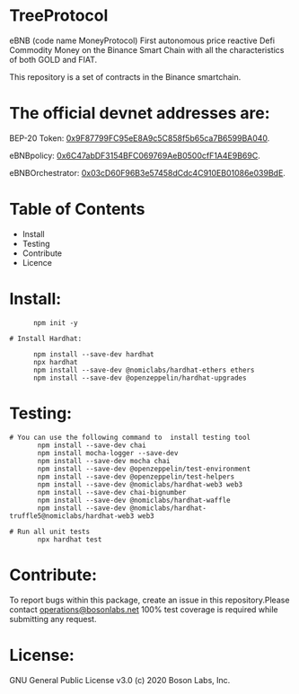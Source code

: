 # TreeProtocol

eBNB (code name MoneyProtocol) First autonomous price reactive Defi Commodity Money on the Binance Smart Chain with all the characteristics of both GOLD and FIAT.

This repository is a set of contracts in the Binance smartchain.

# The official devnet addresses are:

 BEP-20 Token: [0x9F87799FC95eE8A9c5C858f5b65ca7B6599BA040](https://testnet.bscscan.com/address/0x9F87799FC95eE8A9c5C858f5b65ca7B6599BA040#code).
 
 eBNBpolicy:  [0x6C47abDF3154BFC069769AeB0500cfF1A4E9B69C](https://testnet.bscscan.com/address/0x6C47abDF3154BFC069769AeB0500cfF1A4E9B69C#readProxyContract).
 
 eBNBOrchestrator: [0x03cD60F96B3e57458dCdc4C910EB01086e039BdE](https://testnet.bscscan.com/address/0x03cD60F96B3e57458dCdc4C910EB01086e039BdE#readProxyContract). 

# Table of Contents
  - Install
  - Testing
  - Contribute
  - Licence

# Install:

          npm init -y
          
    # Install Hardhat:  
  
          npm install --save-dev hardhat
          npx hardhat
          npm install --save-dev @nomiclabs/hardhat-ethers ethers
          npm install --save-dev @openzeppelin/hardhat-upgrades

# Testing:
    # You can use the following command to  install testing tool  
           npm install --save-dev chai
           npm install mocha-logger --save-dev
           npm install --save-dev mocha chai
           npm install --save-dev @openzeppelin/test-environment  
           npm install --save-dev @openzeppelin/test-helpers   
           npm install --save-dev @nomiclabs/hardhat-web3 web3    
           npm install --save-dev chai-bignumber                  
           npm install --save-dev @nomiclabs/hardhat-waffle   
           npm install --save-dev @nomiclabs/hardhat-truffle5@nomiclabs/hardhat-web3 web3               
     
    # Run all unit tests
           npx hardhat test
   
# Contribute:
To report bugs within this package, create an issue in this repository.Please contact operations@bosonlabs.net 
100% test coverage is required while submitting any request.	

# License:
GNU General Public License v3.0 (c) 2020 Boson Labs, Inc.

